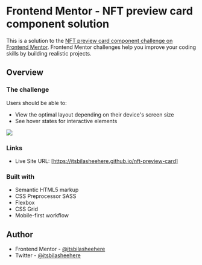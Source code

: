 # Frontend Mentor - NFT preview card component solution

This is a solution to the [NFT preview card component challenge on Frontend Mentor](https://www.frontendmentor.io/challenges/nft-preview-card-component-SbdUL_w0U). Frontend Mentor challenges help you improve your coding skills by building realistic projects.

## Overview

### The challenge

Users should be able to:

- View the optimal layout depending on their device's screen size
- See hover states for interactive elements

![](https://res.cloudinary.com/drcwups2n/image/upload/v1726307753/nft-preview-card_fe3hlw.jpg)

### Links

- Live Site URL: [https://itsbilasheehere.github.io/nft-preview-card]

### Built with

- Semantic HTML5 markup
- CSS Preprocessor SASS
- Flexbox
- CSS Grid
- Mobile-first workflow

## Author

- Frontend Mentor - [@itsbilasheehere](https://www.frontendmentor.io/profile/itsbilasheehere)
- Twitter - [@itsbilasheehere](https://www.twitter.com/itsbilasheehere)
